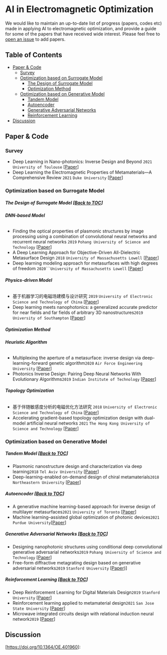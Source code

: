 # AI in Electromagnetic Optimization

We would like to maintain an up-to-date list of progress (papers, codes etc) made in applying AI to electromagnetic optimization, and provide a guide for some of the papers that have received wide interest.
Please feel free to [open an issue](https://github.com/KevJames2019/AI-in-Electromagnetic-Optimization/issues) to add papers.

## <a name="toc">Table of Contents</a>

- <a href="#Paper & Code">Paper & Code</a>
    - <a href="#Survey">Survey</a> 
    - <a href="#Optimization based on Surrogate Model">Optimization based on Surrogate Model</a>
      - <a href="#The Design of Surrogate Model">The Design of Surrogate Model</a>
      - <a href="#Optimization Method">Optimization Method</a>
    - <a href="#Optimization based on Generative Model">Optimization based on Generative Model</a>
      - <a href="#Tandem Model">Tandem Model</a>
      - <a href="#Autoencoder">Autoencoder</a>
      - <a href="#Generative Adversarial Networks">Generative Adversarial Networks</a>
      - <a href="#Reinforcement Learning">Reinforcement Learning</a>
- <a href="#Discussion">Discussion</a>


## <a name="Paper & Code">Paper & Code</a>

### <a name="Survey">Survey</a>

 - Deep Learning in Nano-photonics: Inverse Design and Beyond `2021` `University of Toulouse` [[Paper](https://doi.org/10.1364/PRJ.415960)]
 - Deep Learning the Electromagnetic Properties of  Metamaterials—A Comprehensive Review `2021` `Duke University` [[Paper](https://doi.org/10.1002/adfm.202101748)]

### <a name="Optimization based on Surrogate Model">Optimization based on Surrogate Model</a>

##### <a name="The Design of Surrogate Model">The Design of Surrogate Model</a> [[Back to TOC](#toc)]

###### **DNN-based Model**

 - Finding the optical properties of plasmonic structures by image processing using a combination of convolutional neural networks and recurrent neural networks `2019` `Pohang University of Science and Technology` [[Paper](https://doi.org/10.1038/s41378-019-0069-y)]
 - A Deep Learning Approach for Objective-Driven All-Dielectric Metasurface Design `2018` `University of Massachusetts Lowell` [[Paper](https://doi.org/10.1021/acsphotonics.9b00966)]
 - Deep learning modeling approach for metasurfaces with high degrees of freedom `2020``University of Massachusetts Lowell` [[Paper](https://doi.org/10.1364/OE.401960)]

###### **Physics-driven Model**

- 基于机器学习的电磁场建模与设计研究 `2019` `University of Electronic Science and Technology of China` [[Paper](https://kns.cnki.net/KCMS/detail/detail.aspx?dbname=CDFDLAST2020&filename=1019851830.nh)]
- Deep learning meets nanophotonics: a generalized accurate predictor for near fields and far fields of arbitrary 3D nanostructures`2019` `University of Southampton` [[Paper](https://doi.org/10.1021/acs.nanolett.9b03971)]

##### <a name="Optimization Method">Optimization Method</a> 

###### **Heuristic Algorithm**

- Multiplexing the aperture of a metasurface: inverse design via deep-learning-forward genetic algorithm`2020` `Air Force Engineering University` [[Paper](https://www.doi.org/10.1088/1361-6463/aba64f)]
- Photonics Inverse Design: Pairing Deep Neural Networks With Evolutionary Algorithms`2019` `Indian Institute of Technology` [[Paper](https://doi.org/10.1109/JSTQE.2019.2933796)]

###### **Topology Optimization**

- 基于伴随敏感度分析的电磁优化方法研究 `2018` `University of Electronic Science and Technology of China` [[Paper](https://kns.cnki.net/kcms/detail/detail.aspx?dbcode=CDFD&dbname=CDFDLAST2018&filename=1018974812.nh)]
- Accelerating gradient-based topology optimization design with dual-model artificial neural networks `2021` `The Hong Kong University of Science and Technology` [[Paper](https://www.doi.org/10.1007/s00158-020-02770-6)]

### <a name="Optimization based on Generative Model">Optimization based on Generative Model</a> 

##### <a name="Tandem Model">Tandem Model</a> [[Back to TOC](#toc)]

 - Plasmonic nanostructure design and characterization via deep learning`2018` `Tel Aviv University` [[Paper](https://www.nature.com/articles/s41377-018-0060-7)]
 - Deep-learning-enabled on-demand design of chiral metamaterials`2018` `Northeastern University` [[Paper](https://www.doi.org/10.1007/s00158-020-02770-6)]

##### <a name="Autoencoder">Autoencoder</a> [[Back to TOC](#toc)]

- A generative machine learning-based approach for inverse design of multilayer metasurfaces`2021` `University of Toronto` [[Paper](https://doi.org/10.1109/TAP.2021.3060142)]
- Machine learning–assisted global optimization of photonic devices`2021`  `Purdue University`[[Paper](https://doi.org/10.1515/nanoph-2020-0376)]

##### <a name="Generative Adversarial Networks">Generative Adversarial Networks</a> [[Back to TOC](#toc)]

- Designing nanophotonic structures using conditional deep convolutional generative adversarial networks`2019` `Pohang University of Science and Technology` [[Paper](https://doi.org/10.1515/nanoph-2019-0117)]
- Free-form diffractive metagrating design based on generative adversarial networks`2019` `Stanford University` [[Paper](https://doi.org/10.1021/acsnano.9b02371))]

##### <a name="Reinforcement Learning">Reinforcement Learning</a> [[Back to TOC](#toc)]

- Deep Reinforcement Learning for Digital Materials Design`2019` `Stanford University` [[Paper](https://doi.org/10.1021/acsnano.9b02371)]
- Reinforcement learning applied to metamaterial design`2021` `San Jose State University` [[Paper](https://doi.org/10.1121/10.0005545)]
- Microwave integrated circuits design with relational induction neural network`2019` [[Paper](https://doi.org/10.48550/arXiv.1901.02069)]

## <a name="Discussion">Discussion</a>

[https://doi.org/10.1364/OE.401960]: 
